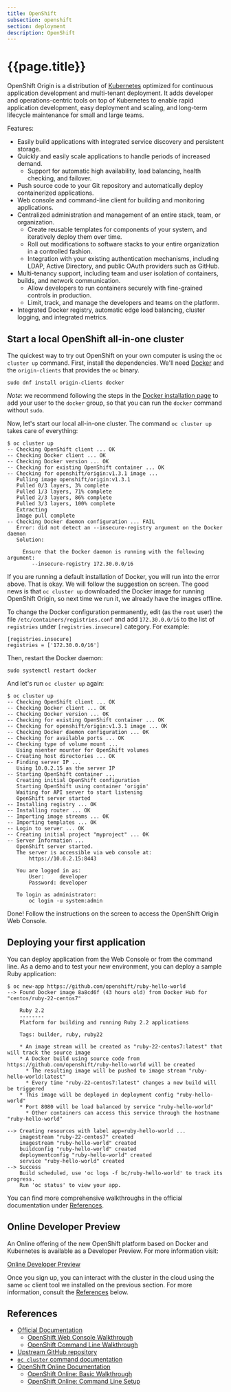 ```yaml
---
title: OpenShift
subsection: openshift
section: deployment
description: OpenShift
---
```


# {{page.title}}

OpenShift Origin is a distribution of [Kubernetes](https://kubernetes.io) optimized for continuous application development and multi-tenant deployment. It adds developer and operations-centric tools on top of Kubernetes to enable rapid application development, easy deployment and scaling, and long-term lifecycle maintenance for small and large teams.

Features:

* Easily build applications with integrated service discovery and persistent storage.
* Quickly and easily scale applications to handle periods of increased demand.
  * Support for automatic high availability, load balancing, health checking, and failover.
* Push source code to your Git repository and automatically deploy containerized applications.
* Web console and command-line client for building and monitoring applications.
* Centralized administration and management of an entire stack, team, or organization.
  * Create reusable templates for components of your system, and iteratively deploy them over time.
  * Roll out modifications to software stacks to your entire organization in a controlled fashion.
  * Integration with your existing authentication mechanisms, including LDAP, Active Directory, and public OAuth providers such as GitHub.
* Multi-tenancy support, including team and user isolation of containers, builds, and network communication.
  * Allow developers to run containers securely with fine-grained controls in production.
  * Limit, track, and manage the developers and teams on the platform.
* Integrated Docker registry, automatic edge load balancing, cluster logging, and integrated metrics.

## Start a local OpenShift all-in-one cluster

The quickest way to try out OpenShift on your own computer is using the `oc cluster up` command.
First, install the dependencies. We'll need [Docker](/tools/docker/docker-installation.html) and the `origin-clients` that provides the `oc` binary.

```console
sudo dnf install origin-clients docker
```

*Note*: we recommend following the steps in the [Docker installation page](/tools/docker/docker-installation.html#why-cant-i-use-docker-command-as-a-non-root-user-by-default) to add your user to the `docker` group, so that you can run the `docker` command without `sudo`.

Now, let's start our local all-in-one cluster. The command `oc cluster up` takes care of everything:

```console
$ oc cluster up
-- Checking OpenShift client ... OK
-- Checking Docker client ... OK
-- Checking Docker version ... OK
-- Checking for existing OpenShift container ... OK
-- Checking for openshift/origin:v1.3.1 image ...
   Pulling image openshift/origin:v1.3.1
   Pulled 0/3 layers, 3% complete
   Pulled 1/3 layers, 71% complete
   Pulled 2/3 layers, 86% complete
   Pulled 3/3 layers, 100% complete
   Extracting
   Image pull complete
-- Checking Docker daemon configuration ... FAIL
   Error: did not detect an --insecure-registry argument on the Docker daemon
   Solution:

     Ensure that the Docker daemon is running with the following argument:
        --insecure-registry 172.30.0.0/16
```

If you are running a default installation of Docker, you will run into the error above.
That is okay. We will follow the suggestion on screen. The good news is that `oc cluster up` downloaded the Docker image for running OpenShift Origin, so next time we run it, we already have the images offline.

To change the Docker configuration permanently, edit (as the `root` user) the file `/etc/containers/registries.conf` and add `172.30.0.0/16` to the list of `registries` under `[registries.insecure]` category. For example:

```
[registries.insecure]
registries = ['172.30.0.0/16']
```

Then, restart the Docker daemon:

```console
sudo systemctl restart docker
```

And let's run `oc cluster up` again:

```console
$ oc cluster up
-- Checking OpenShift client ... OK
-- Checking Docker client ... OK
-- Checking Docker version ... OK
-- Checking for existing OpenShift container ... OK
-- Checking for openshift/origin:v1.3.1 image ... OK
-- Checking Docker daemon configuration ... OK
-- Checking for available ports ... OK
-- Checking type of volume mount ...
   Using nsenter mounter for OpenShift volumes
-- Creating host directories ... OK
-- Finding server IP ...
   Using 10.0.2.15 as the server IP
-- Starting OpenShift container ...
   Creating initial OpenShift configuration
   Starting OpenShift using container 'origin'
   Waiting for API server to start listening
   OpenShift server started
-- Installing registry ... OK
-- Installing router ... OK
-- Importing image streams ... OK
-- Importing templates ... OK
-- Login to server ... OK
-- Creating initial project "myproject" ... OK
-- Server Information ...
   OpenShift server started.
   The server is accessible via web console at:
       https://10.0.2.15:8443

   You are logged in as:
       User:     developer
       Password: developer

   To login as administrator:
       oc login -u system:admin

```

Done! Follow the instructions on the screen to access the OpenShift Origin Web Console.

## Deploying your first application

You can deploy application from the Web Console or from the command line.
As a demo and to test your new environment, you can deploy a sample Ruby application:

```console
$ oc new-app https://github.com/openshift/ruby-hello-world
--> Found Docker image 8a8cd6f (43 hours old) from Docker Hub for "centos/ruby-22-centos7"

    Ruby 2.2
    --------
    Platform for building and running Ruby 2.2 applications

    Tags: builder, ruby, ruby22

    * An image stream will be created as "ruby-22-centos7:latest" that will track the source image
    * A Docker build using source code from https://github.com/openshift/ruby-hello-world will be created
      * The resulting image will be pushed to image stream "ruby-hello-world:latest"
      * Every time "ruby-22-centos7:latest" changes a new build will be triggered
    * This image will be deployed in deployment config "ruby-hello-world"
    * Port 8080 will be load balanced by service "ruby-hello-world"
      * Other containers can access this service through the hostname "ruby-hello-world"

--> Creating resources with label app=ruby-hello-world ...
    imagestream "ruby-22-centos7" created
    imagestream "ruby-hello-world" created
    buildconfig "ruby-hello-world" created
    deploymentconfig "ruby-hello-world" created
    service "ruby-hello-world" created
--> Success
    Build scheduled, use 'oc logs -f bc/ruby-hello-world' to track its progress.
    Run 'oc status' to view your app.
```

You can find more comprehensive walkthroughs in the official documentation under [References](#references).

## Online Developer Preview

An Online offering of the new OpenShift platform based on Docker and Kubernetes is available as a Developer Preview.
For more information visit:

[Online Developer Preview](https://www.openshift.com/devpreview/index.html)

Once you sign up, you can interact with the cluster in the cloud using the same `oc` client tool we installed on the previous section.
For more information, consult the [References](#references) below.

## References

* [Official Documentation](https://docs.openshift.org/latest/welcome/)
  * [OpenShift Web Console Walkthrough](https://docs.openshift.org/latest/getting_started/developers_console.html)
  * [OpenShift Command Line Walkthrough](https://docs.openshift.org/latest/getting_started/developers_cli.html)
* [Upstream GitHub repository](https://github.com/openshift/origin)
* [`oc cluster` command documentation](https://github.com/openshift/origin/blob/master/docs/cluster_up_down.md)
* [OpenShift Online Documentation](https://docs.openshift.com/online/welcome/index.html)
  * [OpenShift Online: Basic Walkthrough](https://docs.openshift.com/online/getting_started/basic_walkthrough.html)
  * [OpenShift Online: Command Line Setup](https://docs.openshift.com/online/cli_reference/get_started_cli.html#basic-setup-and-login)
